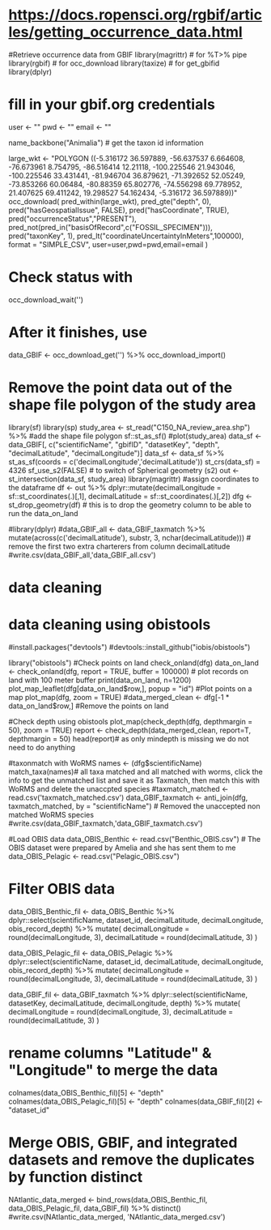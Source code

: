 # https://docs.ropensci.org/rgbif/articles/getting_occurrence_data.html
#Retrieve occurrence data from GBIF
library(magrittr) # for %T>% pipe
library(rgbif) # for occ_download
library(taxize) # for get_gbifid
library(dplyr)

# fill in your gbif.org credentials 
user <- "" 
pwd <- "" 
email <- ""

name_backbone("Animalia") # get the taxon id information

large_wkt <- "POLYGON ((-5.316172 36.597889, -56.637537 6.664608, -76.673961 8.754795, -86.516414 12.21118, -100.225546 21.943046, -100.225546 33.431441, -81.946704 36.879621, -71.392652 52.05249, -73.853266 60.06484, -80.88359 65.802776, -74.556298 69.778952, 21.407625 69.411242, 19.298527 54.162434, -5.316172 36.597889))"
occ_download(
  pred_within(large_wkt),
  pred_gte("depth", 0),
  pred("hasGeospatialIssue", FALSE),
  pred("hasCoordinate", TRUE),
  pred("occurrenceStatus","PRESENT"), 
  pred_not(pred_in("basisOfRecord",c("FOSSIL_SPECIMEN"))),
  pred("taxonKey", 1),
  pred_lt("coordinateUncertaintyInMeters",100000),
  format = "SIMPLE_CSV",
  user=user,pwd=pwd,email=email
)
#   Check status with
occ_download_wait('')
# After it finishes, use
data_GBIF <- occ_download_get('') %>%
  occ_download_import()

# Remove the point data out of the shape file polygon of the study area
library(sf)
library(sp)
study_area <- st_read("C150_NA_review_area.shp") %>% #add the shape file polygon
  sf::st_as_sf()
#plot(study_area)
data_sf <- data_GBIF[, c("scientificName", "gbifID", "datasetKey", "depth", "decimalLatitude", "decimalLongitude")]
data_sf <- data_sf %>% st_as_sf(coords = c('decimalLongitude','decimalLatitude'))
st_crs(data_sf) = 4326
sf_use_s2(FALSE) # to switch of Spherical geometry (s2)
out <- st_intersection(data_sf, study_area)
library(magrittr) #assign coordinates to the dataframe
df <- out %>%
  dplyr::mutate(decimalLongitude = sf::st_coordinates(.)[,1],
                decimalLatitude = sf::st_coordinates(.)[,2])
dfg <- st_drop_geometry(df) # this is to drop the geometry column to be able to run the data_on_land

#library(dplyr)
#data_GBIF_all <- data_GBIF_taxmatch %>% mutate(across(c('decimalLatitude'), substr, 3, nchar(decimalLatitude))) # remove the first two extra charterers from column decimalLatitude
#write.csv(data_GBIF_all,'data_GBIF_all.csv')

# data cleaning
# data cleaning using obistools
#install.packages("devtools")
#devtools::install_github("iobis/obistools")

library("obistools")
#Check points on land
check_onland(dfg)
data_on_land <- check_onland(dfg, report = TRUE, buffer = 100000) # plot records on land with 100 meter buffer
print(data_on_land, n=1200)
plot_map_leaflet(dfg[data_on_land$row,], popup = "id")
#Plot points on a map
plot_map(dfg, zoom = TRUE)
#data_merged_clean <- dfg[-1 * data_on_land$row,] #Remove the points on land

#Check depth using obistools
plot_map(check_depth(dfg, depthmargin = 50), zoom = TRUE)
report <- check_depth(data_merged_clean, report=T, depthmargin = 50)
head(report)# as only mindepth is missing we do not need to do anything

#taxonmatch with WoRMS
names <- (dfg$scientificName)
match_taxa(names)# all taxa matched and all matched with worms, click the info to get the unmatched list and save it as Taxmatch, then match this with WoRMS and delete the unaccpted species
#taxmatch_matched <- read.csv('taxmatch_matched.csv')
data_GBIF_taxmatch <- anti_join(dfg, taxmatch_matched, by = "scientificName") # Removed the unaccepted non matched WoRMS species
#write.csv(data_GBIF_taxmatch,'data_GBIF_taxmatch.csv')

#Load OBIS data
data_OBIS_Benthic <- read.csv("Benthic_OBIS.csv") # The OBIS dataset were prepared by Amelia and she has sent them to me
data_OBIS_Pelagic <- read.csv("Pelagic_OBIS.csv")

# Filter OBIS data
data_OBIS_Benthic_fil <- data_OBIS_Benthic %>%
  dplyr::select(scientificName, dataset_id, decimalLatitude, decimalLongitude, obis_record_depth) %>%
  mutate(
    decimalLongitude = round(decimalLongitude, 3),
    decimalLatitude = round(decimalLatitude, 3)
  )

data_OBIS_Pelagic_fil <- data_OBIS_Pelagic %>%
  dplyr::select(scientificName, dataset_id, decimalLatitude, decimalLongitude, obis_record_depth) %>%
  mutate(
    decimalLongitude = round(decimalLongitude, 3),
    decimalLatitude = round(decimalLatitude, 3)
  )

data_GBIF_fil <- data_GBIF_taxmatch %>%
  dplyr::select(scientificName, datasetKey, decimalLatitude, decimalLongitude, depth) %>%
  mutate(
    decimalLongitude = round(decimalLongitude, 3),
    decimalLatitude = round(decimalLatitude, 3)
  )

# rename columns "Latitude" & "Longitude" to merge the data 
colnames(data_OBIS_Benthic_fil)[5] <- "depth"
colnames(data_OBIS_Pelagic_fil)[5] <- "depth" 
colnames(data_GBIF_fil)[2] <- "dataset_id" 

# Merge OBIS, GBIF, and integrated datasets and remove the duplicates by function distinct 
NAtlantic_data_merged <- bind_rows(data_OBIS_Benthic_fil, data_OBIS_Pelagic_fil, data_GBIF_fil) %>%
  distinct()
#write.csv(NAtlantic_data_merged, 'NAtlantic_data_merged.csv')



